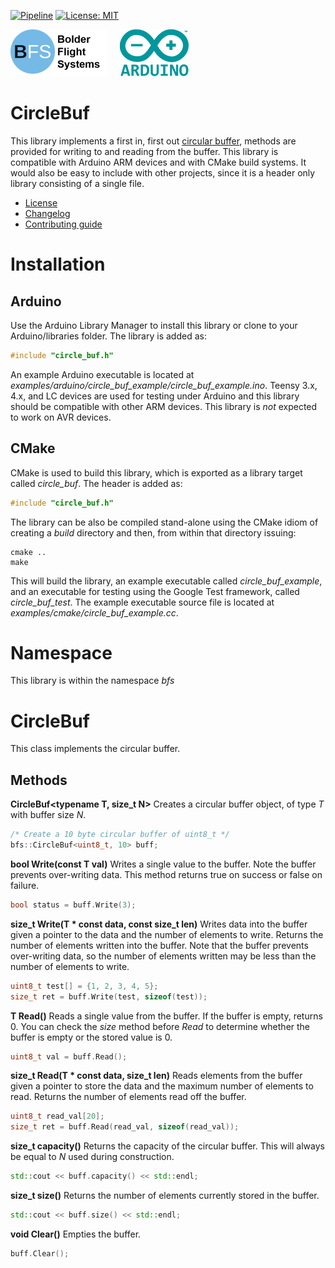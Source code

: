 
[![Pipeline](https://gitlab.com/bolderflight/software/circle_buf/badges/main/pipeline.svg)](https://gitlab.com/bolderflight/software/circle_buf/) [![License: MIT](https://img.shields.io/badge/License-MIT-yellow.svg)](https://opensource.org/licenses/MIT)

![Bolder Flight Systems Logo](img/logo-words_75.png) &nbsp; &nbsp; ![Arduino Logo](img/arduino_logo_75.png)

# CircleBuf
This library implements a first in, first out [circular buffer](https://en.wikipedia.org/wiki/Circular_buffer), methods are provided for writing to and reading from the buffer. This library is compatible with Arduino ARM devices and with CMake build systems. It would also be easy to include with other projects, since it is a header only library consisting of a single file.
   * [License](LICENSE.md)
   * [Changelog](CHANGELOG.md)
   * [Contributing guide](CONTRIBUTING.md)

# Installation

## Arduino
Use the Arduino Library Manager to install this library or clone to your Arduino/libraries folder. The library is added as:

```C++
#include "circle_buf.h"
```

An example Arduino executable is located at *examples/arduino/circle_buf_example/circle_buf_example.ino*. Teensy 3.x, 4.x, and LC devices are used for testing under Arduino and this library should be compatible with other ARM devices. This library is *not* expected to work on AVR devices.

## CMake
CMake is used to build this library, which is exported as a library target called *circle_buf*. The header is added as:

```C++
#include "circle_buf.h"
```

The library can be also be compiled stand-alone using the CMake idiom of creating a *build* directory and then, from within that directory issuing:

```
cmake ..
make
```

This will build the library, an example executable called *circle_buf_example*, and an executable for testing using the Google Test framework, called *circle_buf_test*. The example executable source file is located at *examples/cmake/circle_buf_example.cc*.

# Namespace
This library is within the namespace *bfs*

# CircleBuf
This class implements the circular buffer.

## Methods

**CircleBuf<typename T, size_t N>** Creates a circular buffer object, of type *T* with buffer size *N*.

```C++
/* Create a 10 byte circular buffer of uint8_t */
bfs::CircleBuf<uint8_t, 10> buff;
```

**bool Write(const T val)** Writes a single value to the buffer. Note the buffer prevents over-writing data. This method returns true on success or false on failure.

```C++
bool status = buff.Write(3);
```

**size_t Write(T &ast; const data, const size_t len)** Writes data into the buffer given a pointer to the data and the number of elements to write. Returns the number of elements written into the buffer. Note that the buffer prevents over-writing data, so the number of elements written may be less than the number of elements to write.

```C++
uint8_t test[] = {1, 2, 3, 4, 5};
size_t ret = buff.Write(test, sizeof(test));
```

**T Read()** Reads a single value from the buffer. If the buffer is empty, returns 0. You can check the *size* method before *Read* to determine whether the buffer is empty or the stored value is 0.

```C++
uint8_t val = buff.Read();
```

**size_t Read(T &ast; const data, size_t len)** Reads elements from the buffer given a pointer to store the data and the maximum number of elements to read. Returns the number of elements read off the buffer.

```C++
uint8_t read_val[20];
size_t ret = buff.Read(read_val, sizeof(read_val));
```

**size_t capacity()** Returns the capacity of the circular buffer. This will always be equal to *N* used during construction.

```C++
std::cout << buff.capacity() << std::endl;
```

**size_t size()** Returns the number of elements currently stored in the buffer.

```C++
std::cout << buff.size() << std::endl;
```

**void Clear()** Empties the buffer.

```C++
buff.Clear();
```
